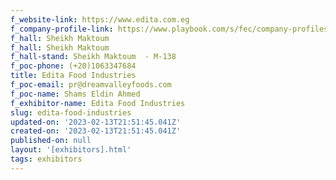 ```yaml
---
f_website-link: https://www.edita.com.eg
f_company-profile-link: https://www.playbook.com/s/fec/company-profiles
f_hall: Sheikh Maktoum
f_hall: Sheikh Maktoum
f_hall-stand: Sheikh Maktoum  - M-138
f_poc-phone: (+20)1063347684
title: Edita Food Industries
f_poc-email: pr@dreamvalleyfoods.com
f_poc-name: Shams Eldin Ahmed
f_exhibitor-name: Edita Food Industries
slug: edita-food-industries
updated-on: '2023-02-13T21:51:45.041Z'
created-on: '2023-02-13T21:51:45.041Z'
published-on: null
layout: '[exhibitors].html'
tags: exhibitors
---
```



